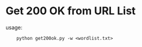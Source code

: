                                                                    
<h1> Get 200 OK from URL List </h1>

usage:

        python get200ok.py -w <wordlist.txt>


